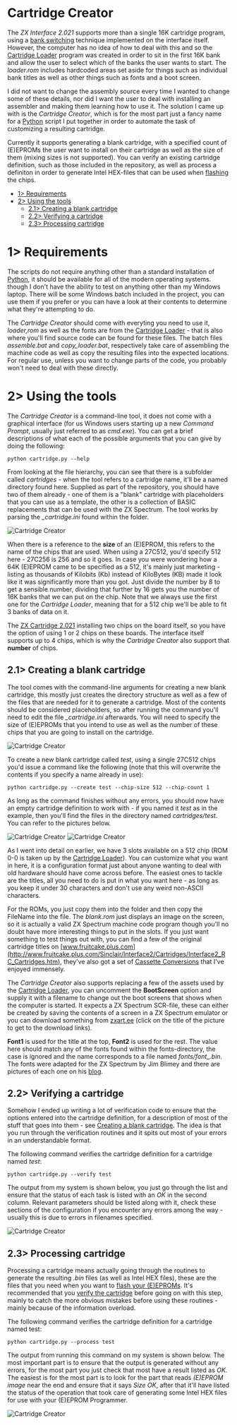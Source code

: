 # Cartridge Creator
The *ZX Interface 2.021* supports more than a single 16K cartridge program, using a [bank switching](https://github.com/tebl/ZX-Interface-2.021/blob/main/documentation/bank_switching.md) technique implemented on the interface itself. However, the computer has no idea of how to deal with this and so the [Cartridge Loader](https://github.com/tebl/ZX-Interface-2.021/tree/main/software/cartridge_loader) program was created in order to sit in the first 16K bank and allow the user to select which of the banks the user wants to start. The *loader.rom* includes hardcoded areas set aside for things such as individual bank titles as well as other things such as fonts and a boot screen.

I did not want to change the assembly source every time I wanted to change some of these details, nor did I want the user to deal with installing an assembler and making them learning how to use it. The solution I came up with is the *Cartridge Creator*, which is for the most part just a fancy name for a [Python](https://www.python.org/) script I put together in order to automate the task of customizing a resulting cartridge.

Currently it supports generating a blank cartridge, with a specified count of (E)EPROMs the user want to install on their cartridge as well as the size of them (mixing sizes is not supported). You can verify an existing cartridge definition, such as those included in the repository, as well as process a definiton in order to generate Intel HEX-files that can be used when [flashing](https://github.com/tebl/ZX-Interface-2.021/blob/main/documentation/flash_eeprom.md) the chips.

- [1> Requirements](#1-requirements)
- [2> Using the tools](#2-using-the-tools)
  - [2.1> Creating a blank cartridge](#21-creating-a-blank-cartridge)
  - [2.2> Verifying a cartridge](#22-verifying-a-cartridge)
  - [2.3> Processing cartridge](#23-processing-cartridge)

# 1> Requirements
The scripts do not require anything other than a standard installation of [Python](https://www.python.org/), it should be available for all of the modern operating systems. though I don't have the ability to test on anything other than my Windows laptop. There will be some Windows batch included in the project, you can use them if you prefer or you can have a look at their contents to determine what they're attempting to do. 

The *Cartridge Creator* should come with everyting you need to use it, *loader,rom* as well as the fonts are from the [Cartridge Loader](https://github.com/tebl/ZX-Interface-2.021/tree/main/software/cartridge_loader) - that is also where you'll find source code can be found for these files. The batch files *assemble.bat* and *copy_loader.bat*, respectively take care of assembling the machine code as well as copy the resulting files into the expected locations. For regular use, unless you want to change parts of the code, you probably won't need to deal with these directly.

# 2> Using the tools
The *Cartridge Creator* is a command-line tool, it does not come with a graphical interface (for us Windows users starting up a new *Command Prompt*, usually just referred to as *cmd.exe*). You can get a brief descriptions of what each of the possible arguments that you can give by doing the following:
```
python cartridge.py --help
```
From looking at the file hierarchy, you can see that there is a subfolder called *cartridges* - when the tool refers to a cartridge name, it'll be a named directory found here. Supplied as part of the repository, you should have two of them already - one of them is a "blank" cartridge with placeholders that you can use as a template,  the other is a collection of BASIC replacements that can be used with the ZX Spectrum. The tool works by parsing the *_cartridge.ini* found within the folder.

![Cartridge Creator](https://github.com/tebl/ZX-Interface-2.021/raw/main/gallery/cartridge_creator_001.jpg)

When there is a reference to the **size** of an (E)EPROM, this refers to the name of the chips that are used. When using a 27C512, you'd specify 512 here - 27C256 is 256 and so it goes. In case you were wondering how a 64K (E)EPROM came to be specified as a 512, it's mainly just marketing - listing as thousands of Kilobits (Kb) instead of KiloBytes (KB) made it look like it was significantly more than you got. Just divide the number by 8 to get a sensible number, dividing that further by 16 gets you the number of 16K banks that we can put on the chip. Note that we always use the first one for the *Cartridge Loader*, meaning that for a 512 chip we'll be able to fit 3 banks of data on it.

The [ZX Cartridge 2.021](https://github.com/tebl/ZX-Interface-2.021/tree/main/ZX%20Cartridge%202021) installing two chips on the board itself, so you have the option of using 1 or 2 chips on these boards. The interface itself supports up to 4 chips, which is why the *Cartridge Creator* also support that **number** of chips.

## 2.1> Creating a blank cartridge
The tool comes with the command-line arguments for creating a new blank cartridge, this mostly just creates the directory structure as well as a few of the files that are needed for it to generate a cartridge. Most of the contents should be considered placeholders, so after running the command you'll need to edit the file *_cartridge.ini* afterwards. You will need to specify the size of (E)EPROMs that you intend to use as well as the number of these chips that you are going to install on the cartridge.

![Cartridge Creator](https://github.com/tebl/ZX-Interface-2.021/raw/main/gallery/cartridge_creator_002.jpg)

To create a new blank cartridge called *test*, using a single 27C512 chips you'd issue a command like the following (note that this will overwrite the contents if you specify a name already in use):
```
python cartridge.py --create test --chip-size 512 --chip-count 1
```
As long as the command finishes without any errors, you should now have an empty cartridge definition to work with - if you named it *test* as in the example, then you'll find the files in the directory named *cartridges/test*. You can refer to the pictures below.

![Cartridge Creator](https://github.com/tebl/ZX-Interface-2.021/raw/main/gallery/cartridge_creator_003.jpg)
![Cartridge Creator](https://github.com/tebl/ZX-Interface-2.021/raw/main/gallery/cartridge_creator_004.jpg)

As I went into detail on earlier, we have 3 slots available on a 512 chip (ROM 0-0 is taken up by the [Cartridge Loader](https://github.com/tebl/ZX-Interface-2.021/tree/main/software/cartridge_loader)). You can customize what you want in here, it is a configuration format just about anyone wanting to deal with old hardware should have come across before. The easiest ones to tackle are the titles, all you need to do is put in what you want here - as long as you keep it under 30 characters and don't use any weird non-ASCII characters.

For the ROMs, you just copy them into the folder and then copy the FileName into the file. The *blank.rom* just displays an image on the screen, so it is actually a valid ZX Spectrum machine code program though you'll no doubt have more interesting things to put in the slots. If you just want something to test things out with, you can find a few of the original cartridge titles on [www.fruitcake.plus.com](http://www.fruitcake.plus.com/Sinclair/Interface2/Cartridges/Interface2_RC_Cartridges.htm), they've also got a set of [Cassette Conversions](http://www.fruitcake.plus.com/Sinclair/Interface2/Cartridges/Interface2_RC_New_3rdParty_GameConversions.htm) that I've enjoyed immensely.

The *Cartridge Creator* also supports replacing a few of the assets used by the [Cartridge Loader](https://github.com/tebl/ZX-Interface-2.021/tree/main/software/cartridge_loader), you can uncomment the **BootScreen** option and supply it with a filename to change out the boot screens that shows when the computer is started. It expects a ZX Spectrum SCR-file, these can either be created by saving the contents of a screen in a ZX Spectrum emulator or you can download something from [zxart.ee](https://zxart.ee/eng/graphics/top-rated/) (click on the title of the picture to get to the download links).

**Font1** is used for the title at the top, **Font2** is used for the rest. The value here should match any of the fonts found within the fonts-directory, the case is ignored and the name corresponds to a file named *fonts/font_<name>.bin*. The fonts were adapted for the ZX Spectrum by Jim Blimey and there are pictures of each one on his [blog](https://www.jimblimey.com/blog/24-zx-spectrum-fonts/).

## 2.2> Verifying a cartridge
Somehow I ended up writing a lot of verification code to ensure that the options entered into the cartridge definition, for a description of most of the stuff that goes into them - see [Creating a blank cartridge](#21-creating-a-blank-cartridge). The idea is that you run through the verification routines and it spits out most of your errors in an understandable format.

The following command verifies the cartridge definition for a cartridge named *test*:
```
python cartridge.py --verify test
```
The output from my system is shown below, you just go through the list and ensure that the status of each task is listed with an *OK* in the second column. Relevant parameters should be listed along with it, check these sections of the configuration if you encounter any errors among the way - usually this is due to errors in filenames specified.

![Cartridge Creator](https://github.com/tebl/ZX-Interface-2.021/raw/main/gallery/cartridge_creator_005.jpg)

## 2.3> Processing cartridge
Processing a cartridge means actually going through the routines to generate the resulting *.bin* files (as well as Intel HEX files), these are the files that you need when you want to [flash your (E)EPROMs]([flashing](https://github.com/tebl/ZX-Interface-2.021/blob/main/documentation/flash_eeprom.md)). It's recommended that you [verify the cartridge](#21-verifying-the-cartridge) before going on with this step, mainly to catch the more obvious mistakes before using these routines - mainly because of the information overload.

The following command verifies the cartridge definition for a cartridge named test:
```
python cartridge.py --process test
```

The output from running this command on my system is shown below. The most important part is to ensure that the output is generated without any errors, for the most part you just check that most have a result listed as *OK*. The easiest is for the most part is to look for the part that reads *(E)EPROM image* near the end and ensure that it says *Size OK*, after that it'll have listed the status of the operation that took care of generating some Intel HEX files for use with your (E)EPROM Programmer.

![Cartridge Creator](https://github.com/tebl/ZX-Interface-2.021/raw/main/gallery/cartridge_creator_006.jpg)
